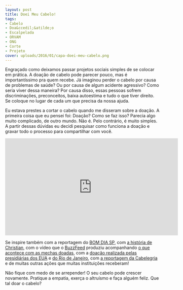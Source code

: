 ```yaml
---
layout: post
title: Doei Meu Cabelo!
tags:
- Cabelo
- Doa&ccedil;&atilde;o
- Escalpelada
- ORVAM
- ONG
- Corte
- Projeto
cover: uploads/2016/01/capa-doei-meu-cabelo.png
---
```


Engra&ccedil;ado como deixamos passar projetos sociais simples de se colocar em pr&aacute;tica. A doa&ccedil;&atilde;o de cabelo pode parecer pouco, mas &eacute; important&iacute;ssimo pra quem recebe. J&aacute; imaginou perder o cabelo por causa de problemas de sa&uacute;de? Ou por causa de algum acidente agressivo? Como seria viver dessa maneira? Por causa disso, essas pessoas sofrem discrimina&ccedil;&otilde;es, preconceitos, baixa autoestima e tudo o que tiver direito. Se coloque no lugar de cada um que precisa da nossa ajuda.

Eu estava prestes a cortar o cabelo quando me disseram sobre a doa&ccedil;&atilde;o. A primeira coisa que eu pensei foi: Doa&ccedil;&atilde;o? Como se faz isso? Parecia algo muito complicado, de outro mundo. N&atilde;o &eacute;. Pelo contr&aacute;rio, &eacute; muito simples. A partir dessas d&uacute;vidas eu decidi pesquisar como funciona a doa&ccedil;&atilde;o e gravar todo o processo para compartilhar com voc&ecirc;.

<iframe width="560" height="315" src="https://www.youtube.com/embed/Bh8JVOw16lM" frameborder="0" allowfullscreen></iframe>

Se inspire tamb&eacute;m com a reportagem do <a href="http://g1.globo.com/sao-paulo/bom-dia-sp/videos/t/edicoes/v/perucas-dao-esperanca-e-autoestima-para-mulheres-em-tratamento-contra-o-cancer/4708863/">BOM DIA SP</a>, com <a href="http://awebic.com/pessoas/ele-sofreu-bullying-por-2-anos-enquanto-deixava-o-cabelo-crescer-para-doar-para-criancas-com-cancer/">a hist&oacute;ria de Christian</a>, com o v&iacute;deo que o <a href="https://www.youtube.com/channel/UCay_OLhWtf9iklq8zg_or0g">BuzzFeed</a> produziu acompanhando <a href="https://www.youtube.com/watch?v=tNMKzZHX-J8">o que acontece com as mechas doadas</a>, com a <a href="https://catracalivre.com.br/geral/saude-bem-estar/indicacao/presidiarias-dos-eua-doam-cabelo-para-vitimas-do-cancer/">doa&ccedil;&atilde;o realizada pelas presidi&aacute;rias dos EUA</a> e <a href="https://queminova.catracalivre.com.br/inclui/presas-do-instituto-benefica-doam-cabelo-para-criancas-com-cancer/">do Rio de Janeiro</a>, com <a href="https://www.youtube.com/watch?v=hr7iQQemSBY">a reportagem da Cabelegria</a> e de muitas outras a&ccedil;&otilde;es que muitas institui&ccedil;&otilde;es receberam!

N&atilde;o fique com medo de se arrepender! O seu cabelo pode crescer novamente. Pratique a empatia, exer&ccedil;a o altru&iacute;smo e fa&ccedil;a algu&eacute;m feliz. Que tal doar o cabelo?
